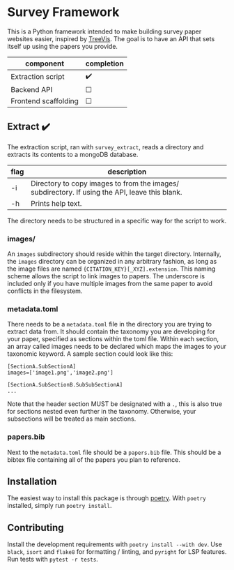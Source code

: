 # Survey Framework
This is a Python framework intended to make building survey paper websites easier, inspired by [TreeVis](https://treevis.net). 
The goal is to have an API that sets itself up using the papers you provide. 

| component | completion |
| --------- | ---------- |
| Extraction script | ✔️  |
| Backend API | ☐   |
| Frontend scaffolding | ☐ |

## Extract ✔️
The extraction script, ran with `survey_extract`, reads a directory and extracts its contents to a mongoDB database.

| flag  | description |
| ----  | ----------- |
| -i    | Directory to copy images to from the images/ subdirectory. If using the API, leave this blank. |
| -h    | Prints help text. |

The directory needs to be structured in a specific way for the script to work.

### images/
An `images` subdirectory should reside within the target directory. 
Internally, the `images` directory can be organized in any arbitrary fashion, as long as the image files are named `{CITATION_KEY}[_XYZ].extension`.
This naming scheme allows the script to link images to papers. 
The underscore is included only if you have multiple images from the same paper to avoid conflicts in the filesystem.

### metadata.toml
There needs to be a `metadata.toml` file in the directory you are trying to extract data from.
It should contain the taxonomy you are developing for your paper, specified as sections within the toml file.
Within each section, an array called images needs to be declared which maps the images to your taxonomic keyword.
A sample section could look like this:
```
[SectionA.SubSectionA]
images=['image1.png','image2.png']

[SectionA.SubSectionB.SubSubSectionA]
...
```
Note that the header section MUST be designated with a `.`, this is also true for sections nested even further in the taxonomy. 
Otherwise, your subsections will be treated as main sections.

### papers.bib 
Next to the `metadata.toml` file should be a `papers.bib` file. 
This should be a bibtex file containing all of the papers you plan to reference.

## Installation
The easiest way to install this package is through [poetry](https://python-poetry.org/).
With `poetry` installed, simply run `poetry install`.

## Contributing
Install the development requirements with `poetry install --with dev`. 
Use `black`, `isort` and `flake8` for formatting / linting, and `pyright` for LSP features.
Run tests with `pytest -r tests`.
